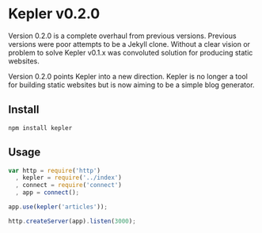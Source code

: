 # Kepler v0.2.0

Version 0.2.0 is a complete overhaul from previous versions. Previous versions were poor attempts to be a Jekyll clone. Without a clear vision or problem to solve Kepler v0.1.x was convoluted solution for producing static websites. 

Version 0.2.0 points Kepler into a new direction. Kepler is no longer a tool for building static websites but is now aiming to be a simple blog generator. 

## Install

```shell
npm install kepler
```

## Usage

```javascript
var http = require('http')
  , kepler = require('../index')
  , connect = require('connect')
  , app = connect();

app.use(kepler('articles'));

http.createServer(app).listen(3000);
```
